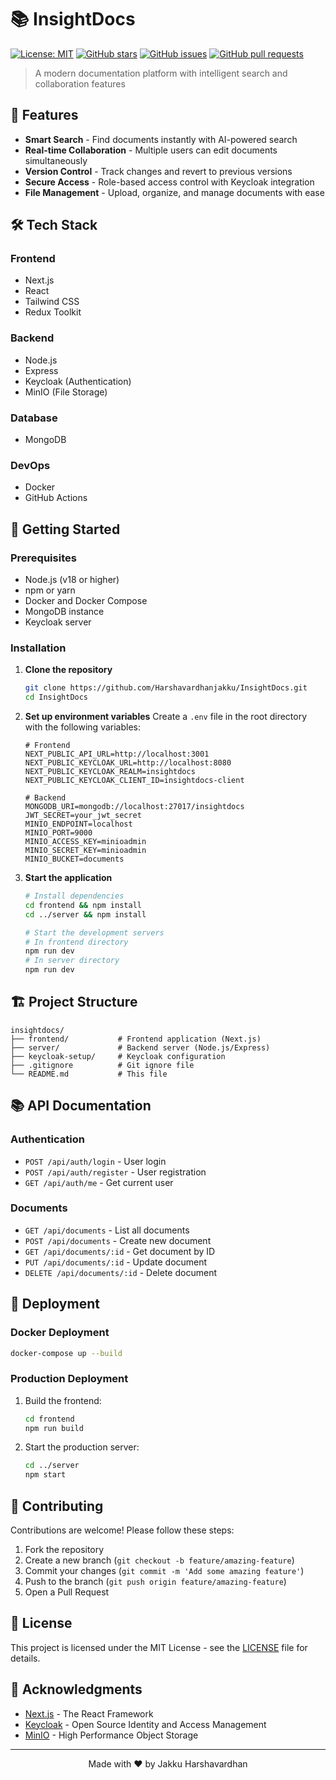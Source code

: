 # 📚 InsightDocs

[![License: MIT](https://img.shields.io/badge/License-MIT-yellow.svg)](https://opensource.org/licenses/MIT)
[![GitHub stars](https://img.shields.io/github/stars/Harshavardhanjakku/InsightDocs?style=social)](https://github.com/Harshavardhanjakku/InsightDocs/stargazers)
[![GitHub issues](https://img.shields.io/github/issues/Harshavardhanjakku/InsightDocs)](https://github.com/Harshavardhanjakku/InsightDocs/issues)
[![GitHub pull requests](https://img.shields.io/github/issues-pr/Harshavardhanjakku/InsightDocs)](https://github.com/Harshavardhanjakku/InsightDocs/pulls)

> A modern documentation platform with intelligent search and collaboration features

## 🚀 Features

- **Smart Search** - Find documents instantly with AI-powered search
- **Real-time Collaboration** - Multiple users can edit documents simultaneously
- **Version Control** - Track changes and revert to previous versions
- **Secure Access** - Role-based access control with Keycloak integration
- **File Management** - Upload, organize, and manage documents with ease

## 🛠 Tech Stack

### Frontend
- Next.js
- React
- Tailwind CSS
- Redux Toolkit

### Backend
- Node.js
- Express
- Keycloak (Authentication)
- MinIO (File Storage)

### Database
- MongoDB

### DevOps
- Docker
- GitHub Actions

 
## 🚀 Getting Started

### Prerequisites

- Node.js (v18 or higher)
- npm or yarn
- Docker and Docker Compose
- MongoDB instance
- Keycloak server

### Installation

1. **Clone the repository**
   ```bash
   git clone https://github.com/Harshavardhanjakku/InsightDocs.git
   cd InsightDocs
   ```

2. **Set up environment variables**
   Create a `.env` file in the root directory with the following variables:
   ```env
   # Frontend
   NEXT_PUBLIC_API_URL=http://localhost:3001
   NEXT_PUBLIC_KEYCLOAK_URL=http://localhost:8080
   NEXT_PUBLIC_KEYCLOAK_REALM=insightdocs
   NEXT_PUBLIC_KEYCLOAK_CLIENT_ID=insightdocs-client

   # Backend
   MONGODB_URI=mongodb://localhost:27017/insightdocs
   JWT_SECRET=your_jwt_secret
   MINIO_ENDPOINT=localhost
   MINIO_PORT=9000
   MINIO_ACCESS_KEY=minioadmin
   MINIO_SECRET_KEY=minioadmin
   MINIO_BUCKET=documents
   ```

3. **Start the application**
   ```bash
   # Install dependencies
   cd frontend && npm install
   cd ../server && npm install
   
   # Start the development servers
   # In frontend directory
   npm run dev
   # In server directory
   npm run dev
   ```

## 🏗 Project Structure

```
insightdocs/
├── frontend/           # Frontend application (Next.js)
├── server/             # Backend server (Node.js/Express)
├── keycloak-setup/     # Keycloak configuration
├── .gitignore          # Git ignore file
└── README.md           # This file
```

## 📚 API Documentation

### Authentication
- `POST /api/auth/login` - User login
- `POST /api/auth/register` - User registration
- `GET /api/auth/me` - Get current user

### Documents
- `GET /api/documents` - List all documents
- `POST /api/documents` - Create new document
- `GET /api/documents/:id` - Get document by ID
- `PUT /api/documents/:id` - Update document
- `DELETE /api/documents/:id` - Delete document

## 🚀 Deployment

### Docker Deployment

```bash
docker-compose up --build
```

### Production Deployment

1. Build the frontend:
   ```bash
   cd frontend
   npm run build
   ```

2. Start the production server:
   ```bash
   cd ../server
   npm start
   ```

## 🤝 Contributing

Contributions are welcome! Please follow these steps:

1. Fork the repository
2. Create a new branch (`git checkout -b feature/amazing-feature`)
3. Commit your changes (`git commit -m 'Add some amazing feature'`)
4. Push to the branch (`git push origin feature/amazing-feature`)
5. Open a Pull Request

## 📝 License

This project is licensed under the MIT License - see the [LICENSE](LICENSE) file for details.

## 🙏 Acknowledgments

- [Next.js](https://nextjs.org/) - The React Framework
- [Keycloak](https://www.keycloak.org/) - Open Source Identity and Access Management
- [MinIO](https://min.io/) - High Performance Object Storage

---

<div align="center">
  Made with ❤️ by Jakku Harshavardhan
</div>
